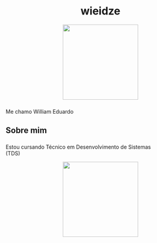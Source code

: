 <h1 align="center">wieidze</h1>
<div align="center">
  <img height="200" src="https://media3.giphy.com/media/v1.Y2lkPTc5MGI3NjExcGl2dmlyM2tneGI2ZjJiZjQ0bDMycDZ5Nmd3eWFzcHE5enNobHVqYSZlcD12MV9pbnRlcm5hbF9naWZfYnlfaWQmY3Q9Zw/eHQ5BsgBIBIGI/giphy.gif"  />
</div>

###
###

<p align="left">Me chamo William Eduardo</p>

###

<h2 align="left">Sobre mim</h2>

###

<p align="left">Estou cursando Técnico em Desenvolvimento de Sistemas <br>(TDS)</p>
<div align="center">
  <img height="200" src="https://media4.giphy.com/media/v1.Y2lkPTc5MGI3NjExZHNjbTUyN2htOHNkZjhxejd1cmdia2J1OTRtbzFuYjI4b2w2a3c4YiZlcD12MV9pbnRlcm5hbF9naWZfYnlfaWQmY3Q9Zw/3ohs4dsdIExLHeiPFm/giphy.gif"  />
</div>

###
###

<h2 align="left"></h2>
</div>

###
###

<div align="left">
</div>

###

